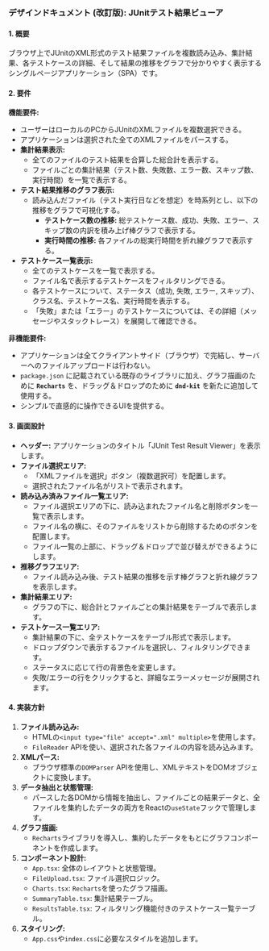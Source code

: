 ### デザインドキュメント (改訂版): JUnitテスト結果ビューア

#### 1. 概要
ブラウザ上でJUnitのXML形式のテスト結果ファイルを複数読み込み、集計結果、各テストケースの詳細、そして結果の推移をグラフで分かりやすく表示するシングルページアプリケーション（SPA）です。

#### 2. 要件
**機能要件:**
- ユーザーはローカルのPCからJUnitのXMLファイルを複数選択できる。
- アプリケーションは選択された全てのXMLファイルをパースする。
- **集計結果表示:**
    - 全てのファイルのテスト結果を合算した総合計を表示する。
    - ファイルごとの集計結果（テスト数、失敗数、エラー数、スキップ数、実行時間）を一覧で表示する。
- **テスト結果推移のグラフ表示:**
    - 読み込んだファイル（テスト実行日などを想定）を時系列とし、以下の推移をグラフで可視化する。
        - **テストケース数の推移:** 総テストケース数、成功、失敗、エラー、スキップ数の内訳を積み上げ棒グラフで表示する。
        - **実行時間の推移:** 各ファイルの総実行時間を折れ線グラフで表示する。
- **テストケース一覧表示:**
    - 全てのテストケースを一覧で表示する。
    - ファイル名で表示するテストケースをフィルタリングできる。
    - 各テストケースについて、ステータス（成功, 失敗, エラー, スキップ）、クラス名、テストケース名、実行時間を表示する。
    - 「失敗」または「エラー」のテストケースについては、その詳細（メッセージやスタックトレース）を展開して確認できる。

**非機能要件:**
- アプリケーションは全てクライアントサイド（ブラウザ）で完結し、サーバーへのファイルアップロードは行わない。
- `package.json` に記載されている既存のライブラリに加え、グラフ描画のために **`Recharts`** を、ドラッグ＆ドロップのために **`dnd-kit`** を新たに追加して使用する。
- シンプルで直感的に操作できるUIを提供する。

#### 3. 画面設計
- **ヘッダー:** アプリケーションのタイトル「JUnit Test Result Viewer」を表示します。
- **ファイル選択エリア:**
    - 「XMLファイルを選択」ボタン（複数選択可）を配置します。
    - 選択されたファイル名がリストで表示されます。
- **読み込み済みファイル一覧エリア:**
    - ファイル選択エリアの下に、読み込まれたファイル名と削除ボタンを一覧で表示します。
    - ファイル名の横に、そのファイルをリストから削除するためのボタンを配置します。
    - ファイル一覧の上部に、ドラッグ＆ドロップで並び替えができるようにします。
- **推移グラフエリア:**
    - ファイル読み込み後、テスト結果の推移を示す棒グラフと折れ線グラフを表示します。
- **集計結果エリア:**
    - グラフの下に、総合計とファイルごとの集計結果をテーブルで表示します。
- **テストケース一覧エリア:**
    - 集計結果の下に、全テストケースをテーブル形式で表示します。
    - ドロップダウンで表示するファイルを選択し、フィルタリングできます。
    - ステータスに応じて行の背景色を変更します。
    - 失敗/エラーの行をクリックすると、詳細なエラーメッセージが展開されます。

#### 4. 実装方針
1.  **ファイル読み込み:**
    - HTMLの`<input type="file" accept=".xml" multiple>`を使用します。
    - `FileReader` APIを使い、選択された各ファイルの内容を読み込みます。
2.  **XMLパース:**
    - ブラウザ標準の`DOMParser` APIを使用し、XMLテキストをDOMオブジェクトに変換します。
3.  **データ抽出と状態管理:**
    - パースした各DOMから情報を抽出し、ファイルごとの結果データと、全ファイルを集約したデータの両方をReactの`useState`フックで管理します。
4.  **グラフ描画:**
    - `Recharts`ライブラリを導入し、集約したデータをもとにグラフコンポーネントを作成します。
5.  **コンポーネント設計:**
    - `App.tsx`: 全体のレイアウトと状態管理。
    - `FileUpload.tsx`: ファイル選択ロジック。
    - `Charts.tsx`: `Recharts`を使ったグラフ描画。
    - `SummaryTable.tsx`: 集計結果テーブル。
    - `ResultsTable.tsx`: フィルタリング機能付きのテストケース一覧テーブル。
6.  **スタイリング:**
    - `App.css`や`index.css`に必要なスタイルを追加します。